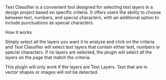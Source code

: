 Text Classifier is a convenient tool designed for selecting text layers in a design project based on specific criteria. It offers users the ability to choose between text, numbers, and special characters, with an additional option to include punctuations as special characters.

How it works

Simply select all the layers you want it to analyze and click on the criteria and Text Classifier will select text layers that contain either text, numbers or special characters. If no layers are selected, the plugin will select all the layers on the page that match the criteria. 

This plugin will only work if the layers are Text Layers. Text that are in vector shapes or images will not be detected.
